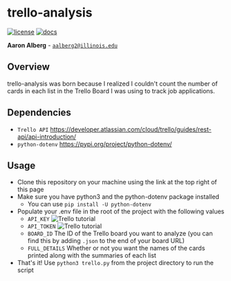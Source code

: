 # trello-analysis
[![license](https://img.shields.io/badge/license-MIT-green)](LICENSE)
[![docs](https://img.shields.io/badge/docs-yes-brightgreen)](docs/README.md)

**Aaron Alberg** - [`aalberg2@illinois.edu`](mailto:aalberg2@illinois.edu)

## Overview
trello-analysis was born because I realized I couldn't count the number of cards in each list in the Trello Board I was using to track job applications.

## Dependencies
- `Trello API`  https://developer.atlassian.com/cloud/trello/guides/rest-api/api-introduction/
- `python-dotenv`  https://pypi.org/project/python-dotenv/

## Usage
- Clone this repository on your machine using the link at the top right of this page
- Make sure you have python3 and the python-dotenv package installed
  - You can use `pip install -U python-dotenv`
- Populate your .env file in the root of the project with the following values
  - `API_KEY` ![Trello tutorial](https://developer.atlassian.com/cloud/trello/guides/rest-api/api-introduction/)
  - `API_TOKEN` ![Trello tutorial](https://developer.atlassian.com/cloud/trello/guides/rest-api/api-introduction/)
  - `BOARD_ID` The ID of the Trello board you want to analyze (you can find this by adding `.json` to the end of your 
  board URL)
  - `FULL_DETAILS` Whether or not you want the names of the cards printed along with the summaries of each list
- That's it! Use `python3 trello.py` from the project directory to run the script
